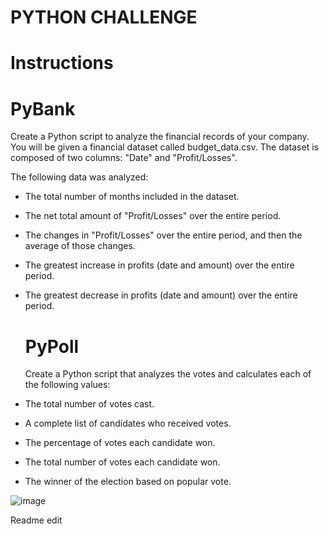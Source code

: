 # PYTHON CHALLENGE

# Instructions


# PyBank 

Create a Python script to analyze the financial records of your company. You will be given a financial dataset called budget_data.csv. The dataset is composed of two columns: "Date" and "Profit/Losses".

The following data was analyzed:

- The total number of months included in the dataset.

- The net total amount of "Profit/Losses" over the entire period.

- The changes in "Profit/Losses" over the entire period, and then the average of those changes.

- The greatest increase in profits (date and amount) over the entire period.

- The greatest decrease in profits (date and amount) over the entire period.


  # PyPoll

  Create a Python script that analyzes the votes and calculates each of the following values:

- The total number of votes cast.

- A complete list of candidates who received votes.

- The percentage of votes each candidate won.

- The total number of votes each candidate won.

- The winner of the election based on popular vote.

![image](https://github.com/user-attachments/assets/7082e33e-76cc-4080-b5b4-0bc208d884c1)


Readme edit
